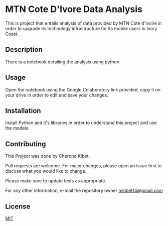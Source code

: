# MTN Cote D'Ivore Data Analysis

This is project that entails analysis of data provided by MTN Cote d'Ivoire in order to upgrade its technology infrastructure for its mobile users in Ivory Coast. 

## Description
There is a notebook detailing the analysis using python 

## Usage
Open the notebook using the Google Colaboratory link provided, copy it on your drive in order to edit and save your changes.

## Installation
Install Python and it's libraries in order to understand this project and use the models.

## Contributing
This Project was done by Cherono Kibet.

Pull requests are welcome. For major changes, please open an issue first to discuss what you would like to change.

Please make sure to update tests as appropriate.

For any other information, e-mail the repository owner mkibet14@gmail.com

## License
[MIT](https://choosealicense.com/licenses/mit/)
